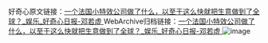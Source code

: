 好奇心原文链接：[一个法国小特效公司做了什么，以至于这么快就把生意做到了全球？_娱乐_好奇心日报-邓若虚 ](https://www.qdaily.com/articles/3613.html)
WebArchive归档链接：[一个法国小特效公司做了什么，以至于这么快就把生意做到了全球？_娱乐_好奇心日报-邓若虚 ](http://web.archive.org/web/20190623152606/https://www.qdaily.com/articles/3613.html)
![image](http://ww3.sinaimg.cn/large/007d5XDpgy1g3vbppbzzpj30u05evnpd)